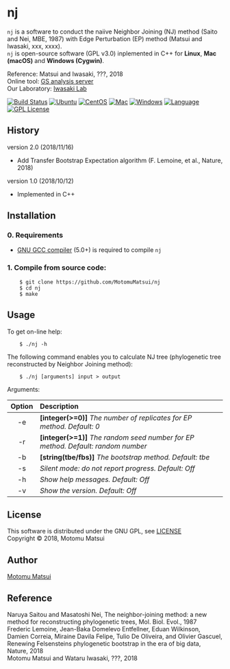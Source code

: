 # nj
`nj` is a software to conduct the naiive Neighbor Joining (NJ) method (Saito and Nei, MBE, 1987) with Edge Perturbation (EP) method (Matsui and Iwasaki, xxx, xxxx).    
`nj` is open-source software (GPL v3.0) inplemented in C++ for <strong>Linux</strong>, <strong>Mac (macOS)</strong> and <strong>Windows (Cygwin)</strong>.    

Reference: Matsui and Iwasaki, ???, 2018  
Online tool: [GS analysis server](http://gs.bs.s.u-tokyo.ac.jp/)  
Our Laboratory: [Iwasaki Lab](http://iwasakilab.bs.s.u-tokyo.ac.jp/eindex.html)  

[![Build Status](https://travis-ci.org/MotomuMatsui/nj.svg?branch=master)](https://travis-ci.org/MotomuMatsui/nj)
[![Ubuntu](https://img.shields.io/badge/Linux-Ubuntu-green.svg)](https://www.ubuntu.com/)
[![CentOS](https://img.shields.io/badge/Linux-CentOS-green.svg)](https://www.centos.org/)
[![Mac](https://img.shields.io/badge/Mac-macOS-green.svg)](https://www.apple.com/macos/)
[![Windows](https://img.shields.io/badge/Windows-Cygwin-green.svg)](https://www.cygwin.com/)
[![Language](https://img.shields.io/badge/C%2B%2B-5.0%2B-green.svg)](https://gcc.gnu.org/)
[![GPL License](https://img.shields.io/badge/license-GPL-blue.svg)](LICENSE)

## History
version 2.0 (2018/11/16)   
  - Add Transfer Bootstrap Expectation algorithm (F. Lemoine, et al., Nature, 2018)    

version 1.0 (2018/10/12)   
  - Implemented in C++    

## Installation
### 0. Requirements

- [GNU GCC compiler](https://gcc.gnu.org/) (5.0+) is required to compile `nj`

### 1. Compile from source code:

````
    $ git clone https://github.com/MotomuMatsui/nj
    $ cd nj
    $ make
````

## Usage
To get on-line help:
```
    $ ./nj -h
```

The following command enables you to calculate NJ tree (phylogenetic tree reconstructed by Neighbor Joining method):
```
    $ ./nj [arguments] input > output
```

Arguments:

|Option| Description                                                                                         |
|:----:|:----------------------------------------------------------------------------------------------------|
|  -e  |<strong>[integer(>=0)]</strong> <em>The number of replicates for EP method. Default: 0</em>          |
|  -r  |<strong>[integer(>=1)]</strong> <em>The random seed number for EP method. Default: random number</em>|
|  -b  |<strong>[string(tbe/fbs)]</strong> <em>The bootstrap method. Default: tbe</em>                       |
|  -s  |<em>Silent mode: do not report progress. Default: Off</em>                                           |
|  -h  |<em>Show help messages. Default: Off</em>                                                            |
|  -v  |<em>Show the version. Default: Off</em>                                                              |

## License
This software is distributed under the GNU GPL, see [LICENSE](LICENSE)   
Copyright &copy; 2018, Motomu Matsui

## Author
[Motomu Matsui](https://sites.google.com/site/motomumatsui/)

## Reference
Naruya Saitou and Masatoshi Nei, The neighbor-joining method: a new method for reconstructing phylogenetic trees, Mol. Biol. Evol., 1987    
Frederic Lemoine, Jean-Baka Domelevo Entfellner, Eduan Wilkinson, Damien Correia, Miraine Davila Felipe, Tulio De Oliveira, and Olivier Gascuel, Renewing Felsensteins phylogenetic bootstrap in the era of big data, Nature, 2018   
Motomu Matsui and Wataru Iwasaki, ???, 2018

